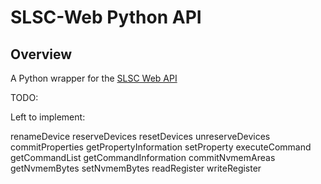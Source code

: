 # SLSC-Web Python API

## Overview

A Python wrapper for the [SLSC Web API](https://www.ni.com/en-us/support/documentation/supplemental/18/using-the-slsc-web-api.html)

TODO:

Left to implement:

renameDevice
reserveDevices
resetDevices
unreserveDevices
commitProperties
getPropertyInformation
setProperty
executeCommand
getCommandList
getCommandInformation
commitNvmemAreas
getNvmemBytes
setNvmemBytes
readRegister
writeRegister